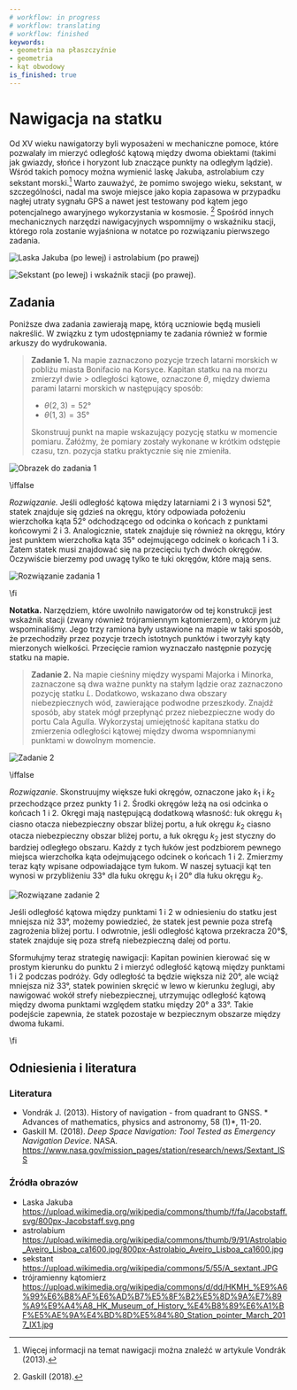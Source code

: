 ```yaml
---
# workflow: in progress
# workflow: translating
# workflow: finished
keywords:
- geometria na płaszczyźnie
- geometria
- kąt obwodowy
is_finished: true
---
```


# Nawigacja na statku

Od XV wieku nawigatorzy byli wyposażeni w mechaniczne
pomoce, które pozwalały im mierzyć odległość kątową między dwoma obiektami 
(takimi jak gwiazdy, słońce i horyzont lub znaczące punkty na odległym lądzie).
 Wśród takich pomocy można wymienić laskę Jakuba, astrolabium czy sekstant morski.[^1] Warto zauważyć, że pomimo swojego wieku, sekstant, w szczególności,
nadal ma swoje miejsce jako kopia zapasowa w przypadku nagłej utraty sygnału GPS a nawet jest testowany pod kątem jego potencjalnego awaryjnego wykorzystania w kosmosie. [^2] Spośród innych mechanicznych narzędzi nawigacyjnych wspomnijmy o
wskaźniku stacji, którego rola zostanie wyjaśniona w notatce po rozwiązaniu pierwszego zadania.

![Laska Jakuba (po lewej) i astrolabium (po prawej)](pic0a.jpg)

![Sekstant (po lewej) i wskaźnik stacji (po prawej).](pic0b.jpg)

## Zadania

Poniższe dwa zadania zawierają mapę, którą uczniowie będą musieli nakreślić. W związku z tym udostępniamy te zadania również w formie arkuszy do wydrukowania.

> **Zadanie 1.** Na mapie zaznaczono pozycje trzech latarni morskich w pobliżu
> miasta Bonifacio na Korsyce.  Kapitan statku na
> na morzu zmierzył dwie > odległości kątowe, oznaczone $\theta$, między
> dwiema parami latarni morskich w następujący sposób:
>
> * $\theta (2,3) = 52°$
> * $\theta (1,3) = 35°$
>
> Skonstruuj punkt na mapie wskazujący pozycję statku
> w momencie pomiaru.
> Załóżmy, że pomiary zostały wykonane w krótkim odstępie czasu,
> tzn. pozycja statku praktycznie się nie zmieniła.

![Obrazek do zadania 1](pic1.jpg)

\iffalse

*Rozwiązanie.* Jeśli odległość kątowa między latarniami 2 i 3 wynosi
52°, statek znajduje się gdzieś na okręgu, który odpowiada
położeniu wierzchołka kąta 52° odchodzącego od odcinka o końcach z punktami końcowymi 2 i 3.
Analogicznie, statek znajduje się również na okręgu, który jest punktem wierzchołka kąta 35° odejmującego odcinek o końcach 1 i
3.  Zatem statek musi znajdować się na przecięciu tych dwóch okręgów. Oczywiście bierzemy pod uwagę tylko te łuki okręgów, które mają sens.

![Rozwiązanie zadania 1](pic2.jpg)

\fi

**Notatka.** Narzędziem, które uwolniło nawigatorów od tej konstrukcji jest
wskaźnik stacji (zwany również trójramiennym kątomierzem), o którym już wspominaliśmy. Jego trzy ramiona były ustawione na mapie w taki sposób, że przechodziły przez pozycje trzech istotnych punktów i tworzyły kąty mierzonych wielkości. Przecięcie ramion wyznaczało następnie pozycję statku na mapie.

> **Zadanie 2.** Na mapie cieśniny między wyspami Majorka i Minorka, zaznaczone są dwa ważne punkty na stałym lądzie oraz  zaznaczono pozycję statku $L$. Dodatkowo, wskazano dwa obszary niebezpiecznych wód, zawierające podwodne przeszkody.  Znajdź sposób, aby statek mógł przepłynąć przez niebezpieczne wody do portu Cala Agulla.  Wykorzystaj umiejętność kapitana statku do zmierzenia odległości kątowej między dwoma wspomnianymi punktami w dowolnym momencie.

![Zadanie 2](pic3.jpg)

\iffalse

*Rozwiązanie*. Skonstruujmy większe łuki okręgów, oznaczone jako
$k_1$ i $k_2$ przechodzące przez punkty $1$ i $2$. Środki okręgów leżą na osi odcinka o końcach $1$ i
$2$. Okręgi mają następującą dodatkową własność:
łuk okręgu $k_1$ ciasno otacza niebezpieczny obszar bliżej portu, a łuk okręgu $k_2$ ciasno otacza niebezpieczny obszar bliżej portu,  a łuk okręgu $k_2$ jest styczny do bardziej odległego obszaru. Każdy z tych łuków jest podzbiorem pewnego miejsca wierzchołka kąta odejmującego odcinek o końcach $1$ i $2$. Zmierzmy teraz kąty wpisane odpowiadające tym łukom. W naszej
sytuacji kąt ten wynosi w przybliżeniu $33°$ dla łuku okręgu
$k_1$ i $20°$ dla łuku okręgu $k_2$.

![Rozwiązane zadanie 2](pic4.jpg)

Jeśli odległość kątowa między punktami $1$ i $2$ w odniesieniu do statku jest mniejsza niż $33°$, możemy powiedzieć, że statek jest pewnie poza strefą zagrożenia bliżej portu. I odwrotnie, jeśli odległość kątowa przekracza 20°$, statek znajduje się poza strefą niebezpieczną dalej od portu.

Sformułujmy teraz strategię nawigacji: Kapitan
powinien kierować się w prostym kierunku do punktu $2$ i mierzyć
odległość kątową między punktami $1$ i $2$ podczas podróży.
Gdy odległość ta będzie większa niż $20°$, ale wciąż mniejsza niż
$33°$, statek powinien skręcić w lewo w kierunku żeglugi, aby
nawigować wokół strefy niebezpiecznej, utrzymując odległość kątową
między dwoma punktami względem statku między $20°$ a $33°$.
Takie podejście zapewnia, że statek pozostaje w bezpiecznym obszarze
między dwoma łukami.

\fi

## Odniesienia i literatura

### Literatura

* Vondrák J. (2013). History of navigation - from quadrant to GNSS. * Advances
of mathematics, physics and astronomy, 58 (1)*, 11-20.
* Gaskill M. (2018). *Deep Space Navigation: Tool Tested as Emergency
Navigation Device*. NASA.
<https://www.nasa.gov/mission_pages/station/research/news/Sextant_ISS>

### Źródła obrazów

- Laska Jakuba  
    <https://upload.wikimedia.org/wikipedia/commons/thumb/f/fa/Jacobstaff.svg/800px-Jacobstaff.svg.png>
- astrolabium  
    <https://upload.wikimedia.org/wikipedia/commons/thumb/9/91/Astrolabio_Aveiro_Lisboa_ca1600.jpg/800px-Astrolabio_Aveiro_Lisboa_ca1600.jpg>
- sekstant  
    <https://upload.wikimedia.org/wikipedia/commons/5/55/A_sextant.JPG>
- trójramienny kątomierz  
    <https://upload.wikimedia.org/wikipedia/commons/d/dd/HKMH_%E9%A6%99%E6%B8%AF%E6%AD%B7%E5%8F%B2%E5%8D%9A%E7%89%A9%E9%A4%A8_HK_Museum_of_History_%E4%B8%89%E6%A1%BF%E5%AE%9A%E4%BD%8D%E5%84%80_Station_pointer_March_2017_IX1.jpg>

[^1]: Więcej informacji na temat nawigacji można znaleźć w artykule Vondrák (2013).

[^2]: Gaskill (2018).

